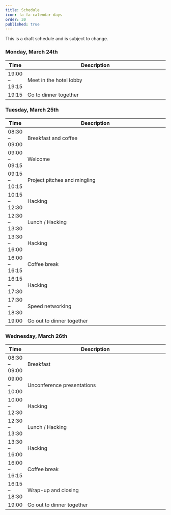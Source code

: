```yaml
---
title: Schedule
icon: fa fa-calendar-days
order: 30
published: true
---
```


This is a draft schedule and is subject to change.

<style>
table th:nth-of-type(2) {
    width: 99%;
}
</style>

### Monday, March 24th

| Time          | Description             |
| ------------- | ----------------------- |
| 19:00 – 19:15 | Meet in the hotel lobby |
| 19:15         | Go to dinner together   |

### Tuesday, March 25th

| Time          | Description                  |
| ------------- | ---------------------------- |
| 08:30 – 09:00 | Breakfast and coffee         |
| 09:00 – 09:15 | Welcome                      |
| 09:15 – 10:15 | Project pitches and mingling |
| 10:15 – 12:30 | Hacking                      |
| 12:30 – 13:30 | Lunch / Hacking              |
| 13:30 – 16:00 | Hacking                      |
| 16:00 – 16:15 | Coffee break                 |
| 16:15 – 17:30 | Hacking                      |
| 17:30 – 18:30 | Speed networking             |
| 19:00         | Go out to dinner together    |

### Wednesday, March 26th

| Time          | Description                    |
| ------------- | ------------------------------ |
| 08:30 – 09:00 | Breakfast                      |
| 09:00 – 10:00 | Unconference presentations     |
| 10:00 – 12:30 | Hacking                        |
| 12:30 – 13:30 | Lunch / Hacking                |
| 13:30 – 16:00 | Hacking                        |
| 16:00 – 16:15 | Coffee break                   |
| 16:15 – 18:30 | Wrap-up and closing            |
| 19:00         | Go out to dinner together      |
